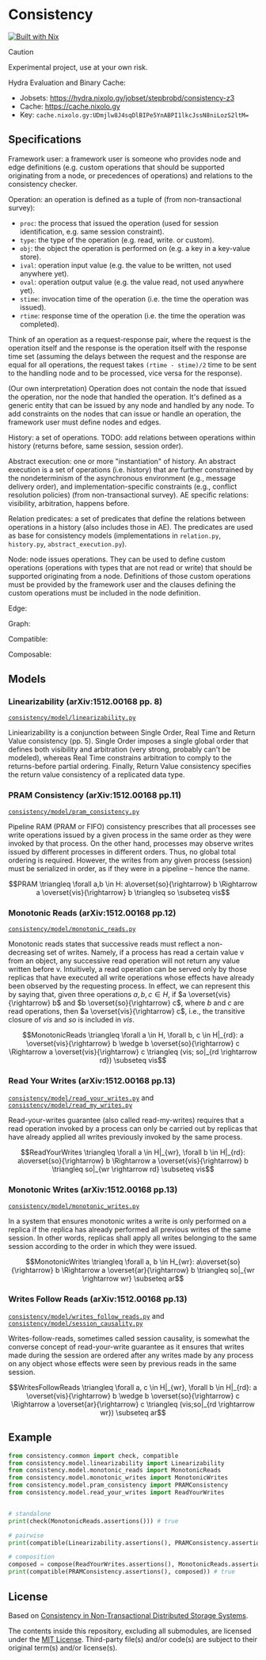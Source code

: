 # Consistency

[![Built with Nix](https://builtwithnix.org/badge.svg)](https://builtwithnix.org)

> [!Caution]
> Experimental project, use at your own risk.

Hydra Evaluation and Binary Cache:

- Jobsets: <https://hydra.nixolo.gy/jobset/stepbrobd/consistency-z3>
- Cache: <https://cache.nixolo.gy>
- Key: `cache.nixolo.gy:UDmjlw8J4sqDlBIPe5YnABPI1lkcJssN8niLozS2ltM=`

## Specifications

Framework user: a framework user is someone who provides node and edge definitions (e.g. custom operations that should be supported originating from a node, or precedences of operations) and relations to the consistency checker.

Operation: an operation is defined as a tuple of (from non-transactional survey):

- `proc`: the process that issued the operation (used for session identification, e.g. same session constraint).
- `type`: the type of the operation (e.g. read, write. or custom).
- `obj`: the object the operation is performed on (e.g. a key in a key-value store).
- `ival`: operation input value (e.g. the value to be written, not used anywhere yet).
- `oval`: operation output value (e.g. the value read, not used anywhere yet).
- `stime`: invocation time of the operation (i.e. the time the operation was issued).
- `rtime`: response time of the operation (i.e. the time the operation was completed).

Think of an operation as a request-response pair, where the request is the operation itself and the response is the operation itself with the response time set (assuming the delays between the request and the response are equal for all operations, the request takes `(rtime - stime)/2` time to be sent to the handling node and to be processed, vice versa for the response).

(Our own interpretation) Operation does not contain the node that issued the operation, nor the node that handled the operation. It's defined as a generic entity that can be issued by any node and handled by any node. To add constraints on the nodes that can issue or handle an operation, the framework user must define nodes and edges.

History: a set of operations. TODO: add relations between operations within history (returns before, same session, session order).

Abstract execution: one or more "instantiation" of history. An abstract execution is a set of operations (i.e. history) that are further constrained by the nondeterminism of the asynchronous environment (e.g., message delivery order), and implementation-specific constraints (e.g., conflict resolution policies) (from non-transactional survey). AE specific relations: visibility, arbitration, happens before.

Relation predicates: a set of predicates that define the relations between operations in a history (also includes those in AE). The predicates are used as base for consistency models (implementations in `relation.py`, `history.py`, `abstract_execution.py`).

Node: node issues operations. They can be used to define custom operations (operations with types that are not read or write) that should be supported originating from a node. Definitions of those custom operations must be provided by the framework user and the clauses defining the custom operations must be included in the node definition.

Edge:

Graph:

Compatible:

Composable:

## Models

### Linearizability (arXiv:1512.00168 pp. 8)

[`consistency/model/linearizability.py`](consistency/model/linearizability.py)

Liniearizability is a conjunction between Single Order, Real Time and Return Value consistency (pp. 5). Single Order imposes a single global order that defines both visibility and arbitration (very strong, probably can't be modeled), whereas Real Time constrains arbitration to comply to the returns-before partial ordering. Finally, Return Value consistency specifies the return value consistency of a replicated data type.

### PRAM Consistency (arXiv:1512.00168 pp.11)

[`consistency/model/pram_consistency.py`](consistency/model/pram_consistency.py)

Pipeline RAM (PRAM or FIFO) consistency prescribes that all processes see write operations issued by a given process in the same order as they were invoked by that process. On the other hand, processes may observe writes issued by different processes in different orders. Thus, no global total ordering is required. However, the writes from any given process (session) must be serialized in order, as if they were in a pipeline – hence the name.

```math
PRAM \triangleq \forall a,b \in H: a\overset{so}{\rightarrow} b \Rightarrow a \overset{vis}{\rightarrow} b \triangleq so \subseteq vis
```

### Monotonic Reads (arXiv:1512.00168 pp.12)

[`consistency/model/monotonic_reads.py`](consistency/model/monotonic_reads.py)

Monotonic reads states that successive reads must reflect a non-decreasing set of writes. Namely, if a process has read a certain value v from an object, any successive read operation will not return any value written before v. Intuitively, a read operation can be served only by those replicas that have executed all write operations whose effects have already been observed by the requesting process. In effect, we can represent this by saying that, given three operations $a, b, c \in H$, if $a \overset{vis}{\rightarrow} b$ and $b \overset{so}{\rightarrow} c$, where $b$ and $c$ are read operations, then $a \overset{vis}{\rightarrow} c$, i.e., the transitive closure of $vis$ and $so$ is included in $vis$.

```math
MonotonicReads \triangleq \forall a \in H, \forall b, c \in H|_{rd}: a \overset{vis}{\rightarrow} b \wedge b \overset{so}{\rightarrow} c \Rightarrow a \overset{vis}{\rightarrow} c \triangleq (vis; so|_{rd \rightarrow rd}) \subseteq vis
```

### Read Your Writes (arXiv:1512.00168 pp.13)

[`consistency/model/read_your_writes.py`](consistency/model/read_your_writes.py)
and
[`consistency/model/read_my_writes.py`](consistency/model/read_my_writes.py)

Read-your-writes guarantee (also called read-my-writes) requires that a read operation invoked by a process can only be carried out by replicas that have already applied all writes previously invoked by the same process.

```math
ReadYourWrites \triangleq \forall a \in H|_{wr}, \forall b \in H|_{rd}: a\overset{so}{\rightarrow} b \Rightarrow a \overset{vis}{\rightarrow} b \triangleq so|_{wr \rightarrow rd} \subseteq vis
```

### Monotonic Writes (arXiv:1512.00168 pp.13)

[`consistency/model/monotonic_writes.py`](consistency/model/monotonic_writes.py)

In a system that ensures monotonic writes a write is only performed on a replica if the replica has already performed all previous writes of the same session. In other words, replicas shall apply all writes belonging to the same session according to the order in which they were issued.

```math
MonotonicWrites \triangleq \forall a, b \in H_{wr}: a\overset{so}{\rightarrow} b \Rightarrow a \overset{ar}{\rightarrow} b \triangleq so|_{wr \rightarrow wr} \subseteq ar
```

### Writes Follow Reads (arXiv:1512.00168 pp.13)

[`consistency/model/writes_follow_reads.py`](consistency/model/writes_follow_reads.py)
and
[`consistency/model/session_causality.py`](consistency/model/session_causality.py)

Writes-follow-reads, sometimes called session causality, is somewhat the converse concept of read-your-write guarantee as it ensures that writes made during the session are ordered after any writes made by any process on any object whose effects were seen by previous reads in the same session.

```math
WritesFollowReads \triangleq \forall a, c \in H|_{wr}, \forall b \in H|_{rd}: a \overset{vis}{\rightarrow} b \wedge b \overset{so}{\rightarrow} c \Rightarrow a \overset{ar}{\rightarrow} c \triangleq (vis;so|_{rd \rightarrow wr}) \subseteq ar
```

## Example

```py
from consistency.common import check, compatible
from consistency.model.linearizability import Linearizability
from consistency.model.monotonic_reads import MonotonicReads
from consistency.model.monotonic_writes import MonotonicWrites
from consistency.model.pram_consistency import PRAMConsistency
from consistency.model.read_your_writes import ReadYourWrites


# standalone
print(check(MonotonicReads.assertions())) # true

# pairwise
print(compatible(Linearizability.assertions(), PRAMConsistency.assertions())) # true

# composition
composed = compose(ReadYourWrites.assertions(), MonotonicReads.assertions(), MonotonicWrites.assertions())
print(compatible(PRAMConsistency.assertions(), composed)) # true
```

## License

Based on [Consistency in Non-Transactional Distributed Storage Systems](https://arxiv.org/abs/1512.00168).

The contents inside this repository, excluding all submodules, are licensed under the [MIT License](license.md).
Third-party file(s) and/or code(s) are subject to their original term(s) and/or license(s).

